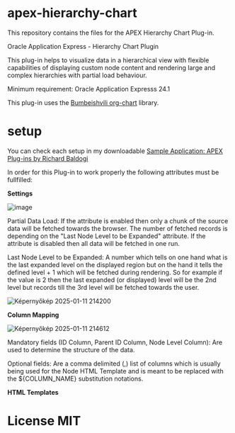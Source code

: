 # apex-hierarchy-chart
This repository contains the files for the APEX Hierarchy Chart Plug-in.

Oracle Application Express - Hierarchy Chart Plugin

This plug-in helps to visualize data in a hierarchical view with flexible capabilities of displaying custom node content and rendering large and complex hierarchies with partial load behaviour.

Minimum requirement: Oracle Application Expresss 24.1

This plug-in uses the <a href="https://github.com/bumbeishvili/org-chart" rel="nofollow">Bumbeishvili org-chart</a> library.

# setup

You can check each setup in my downloadable <a href="https://github.com/baldogiRichard/plug-in-site" rel="nofollow">Sample Application: APEX Plug-ins by Richard Baldogi</a>

In order for this Plug-in to work properly the following attributes must be fullfilled:

<b>Settings</b>

![image](https://github.com/user-attachments/assets/0b90d9b7-3fe2-47ab-bcfc-65af0671d430)

<p>Partial Data Load: If the attribute is enabled then only a chunk of the source data will be fetched towards the browser. The number of fetched records is depending on the "Last Node Level to be Expanded" attribute. If the attribute is disabled then all data will be fetched in one run.</p>

<p>Last Node Level to be Expanded: A number which tells on one hand what is the last expanded level on the displayed region but on the hand it tells the defined level + 1 which will be fetched during rendering. So for example if the value is 2 then the last expanded (or displayed) level will be the 2nd level but records till the 3rd level will be fetched towards the user.</p>

![Képernyőkép 2025-01-11 214200](https://github.com/user-attachments/assets/de1fb3d1-82f3-47e1-8b9c-59ea9728dd9a)

<b>Column Mapping</b>

![Képernyőkép 2025-01-11 214612](https://github.com/user-attachments/assets/f8cbb8d4-9b8b-415f-8051-7eaf5a1a4b58)

<p>Mandatory fields (ID Column, Parent ID Column, Node Level Column): Are used to determine the structure of the data.</p>
<p>Optional fields: Are a comma delimited (,) list of columns which is usually being used for the Node HTML Template and is meant to be replaced with the ${COLUMN_NAME} substitution notations.</p>

<b>HTML Templates</b>

# License MIT
